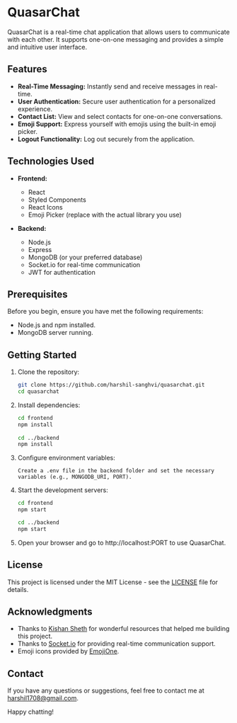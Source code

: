 # QuasarChat

QuasarChat is a real-time chat application that allows users to communicate with each other. It supports one-on-one messaging and provides a simple and intuitive user interface.

## Features

- **Real-Time Messaging:** Instantly send and receive messages in real-time.
- **User Authentication:** Secure user authentication for a personalized experience.
- **Contact List:** View and select contacts for one-on-one conversations.
- **Emoji Support:** Express yourself with emojis using the built-in emoji picker.
- **Logout Functionality:** Log out securely from the application.

## Technologies Used

- **Frontend:**
  - React
  - Styled Components
  - React Icons
  - Emoji Picker (replace with the actual library you use)

- **Backend:**
  - Node.js
  - Express
  - MongoDB (or your preferred database)
  - Socket.io for real-time communication
  - JWT for authentication

## Prerequisites

Before you begin, ensure you have met the following requirements:

- Node.js and npm installed.
- MongoDB server running.

## Getting Started

1. Clone the repository:

   ```bash
   git clone https://github.com/harshil-sanghvi/quasarchat.git
   cd quasarchat

2. Install dependencies:

   ```bash
   cd frontend
   npm install
    
   cd ../backend
   npm install
   ```
3. Configure environment variables:

   ```Create a .env file in the backend folder and set the necessary variables (e.g., MONGODB_URI, PORT).```
4. Start the development servers:

    ```bash
    cd frontend
    npm start
    
    cd ../backend
    npm start
    ```

5. Open your browser and go to http://localhost:PORT to use QuasarChat.

## License

This project is licensed under the MIT License - see the [LICENSE](LICENSE) file for details.

## Acknowledgments

- Thanks to [Kishan Sheth](https://github.com/koolkishan/) for wonderful resources that helped me building this project.
- Thanks to [Socket.io](https://socket.io/) for providing real-time communication support.
- Emoji icons provided by [EmojiOne](https://www.emojione.com/).

## Contact

If you have any questions or suggestions, feel free to contact me at harshil1708@gmail.com.

Happy chatting!



